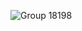 ![Group 18198](https://user-images.githubusercontent.com/80632060/223010416-245afac0-7984-4f58-a8d0-357d9f8353b4.png)
